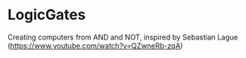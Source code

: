 # LogicGates
Creating computers from AND and NOT, inspired by Sebastian Lague (https://www.youtube.com/watch?v=QZwneRb-zqA)
